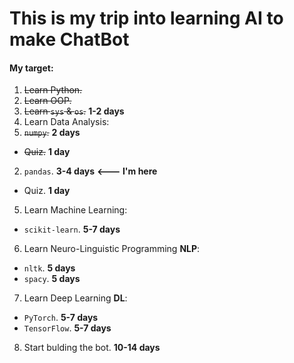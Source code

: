 # This is my trip into learning AI to make ChatBot

#### My target:
1. ~~Learn Python.~~
2. ~~Learn OOP.~~
3. ~~Learn `sys` & `os`.~~ **1-2 days**
4. Learn Data Analysis:
1.  ~~`numpy`.~~ **2 days**
- ~~Quiz.~~ **1 day**
2.  `pandas`. **3-4 days**  **<--- I'm here**
-  Quiz. **1 day**
5. Learn Machine Learning:
-  `scikit-learn`. **5-7 days**
6. Learn Neuro-Linguistic Programming **NLP**:
-  `nltk`. **5 days**
-  `spacy`. **5 days**
7. Learn Deep Learning **DL**:
-  `PyTorch`. **5-7 days**
-  `TensorFlow`. **5-7 days**
8. Start bulding the bot. **10-14 days**



